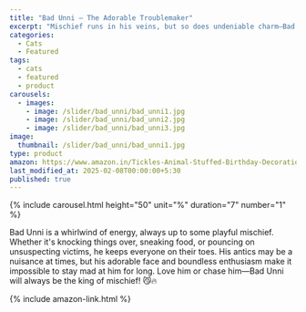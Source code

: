 ```yaml
---
title: "Bad Unni – The Adorable Troublemaker"
excerpt: "Mischief runs in his veins, but so does undeniable charm—Bad Unni is chaos wrapped in cuteness!"
categories:
  - Cats
  - Featured
tags:
  - cats
  - featured
  - product
carousels:
  - images: 
    - image: /slider/bad_unni/bad_unni1.jpg
    - image: /slider/bad_unni/bad_unni2.jpg
    - image: /slider/bad_unni/bad_unni3.jpg
image:
  thumbnail: /slider/bad_unni/bad_unni1.jpg
type: product
amazon: https://www.amazon.in/Tickles-Animal-Stuffed-Birthday-Decorations/dp/B08RB516HN
last_modified_at: 2025-02-08T00:00:00+5:30
published: true
---
```


{% include carousel.html height="50" unit="%" duration="7" number="1" %}

Bad Unni is a whirlwind of energy, always up to some playful mischief. Whether it's knocking things over, sneaking food, or pouncing on unsuspecting victims, he keeps everyone on their toes. His antics may be a nuisance at times, but his adorable face and boundless enthusiasm make it impossible to stay mad at him for long. Love him or chase him—Bad Unni will always be the king of mischief! 😼🔥

 {% include amazon-link.html %}